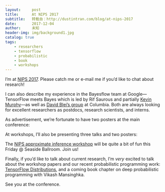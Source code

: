 ```yaml
---
layout:     post
title:      At NIPS 2017
subtitle:   转载自：http://dustintran.com/blog/at-nips-2017
date:       2017-12-04
author:     未知
header-img: img/background1.jpg
catalog: true
tags:
    - researchers
    - tensorflow
    - probabilistic
    - book
    - workshops
---
```


I’m at [NIPS 2017](https://nips.cc/Conferences/2017).
Please catch me or e-mail me if you’d like to chat about research!


I can also describe my experience in
the Bayesflow team at Google—TensorFlow meets Bayes which is led by Rif
Saurous and partially
[Kevin Murphy](https://research.google.com/pubs/KevinMurphy.html)—as
well as [David Blei’s group](http://www.cs.columbia.edu/~blei) at
Columbia. Both are always looking for excellent researchers as
postdocs, research scientists, and interns.

As advertisement, we’re fortunate to have two posters at the main conference:

At workshops, I’ll also be presenting three talks and two posters:

The [NIPS approximate inference workshop](http://approximateinference.org/.) will be quite a bit of fun this Friday @ Seaside Ballroom. Join us!

Finally, if you’d like to talk about current research, I’m *very*
excited to talk about the workshop papers and our recent probabilistic
programming work: [TensorFlow Distributions](https://arxiv.org/abs/1711.10604), and a coming book chapter on deep probabilistic programming with Vikash Mansinghka.

See you at the conference.
